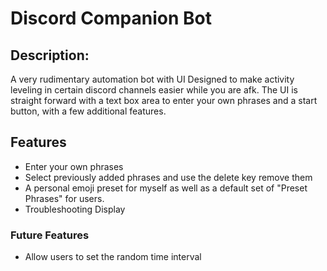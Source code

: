 # Discord Companion Bot

## Description:
A very rudimentary automation bot with UI Designed to make activity leveling in certain discord channels easier while you are afk.
The UI is straight forward with a text box area to enter your own phrases and a start button, with a few additional features.

## Features
* Enter your own phrases
* Select previously added phrases and use the delete key remove them
* A personal emoji preset for myself as well as a default set of "Preset Phrases" for users.
* Troubleshooting Display

### Future Features
* Allow users to set the random time interval